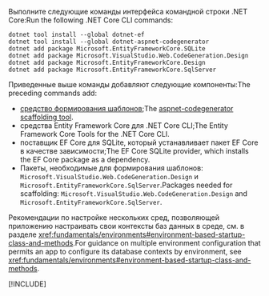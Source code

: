 <span data-ttu-id="843a1-101">Выполните следующие команды интерфейса командной строки .NET Core:</span><span class="sxs-lookup"><span data-stu-id="843a1-101">Run the following .NET Core CLI commands:</span></span>

```dotnetcli
dotnet tool install --global dotnet-ef
dotnet tool install --global dotnet-aspnet-codegenerator
dotnet add package Microsoft.EntityFrameworkCore.SQLite
dotnet add package Microsoft.VisualStudio.Web.CodeGeneration.Design
dotnet add package Microsoft.EntityFrameworkCore.Design
dotnet add package Microsoft.EntityFrameworkCore.SqlServer
```

<span data-ttu-id="843a1-102">Приведенные выше команды добавляют следующие компоненты:</span><span class="sxs-lookup"><span data-stu-id="843a1-102">The preceding commands add:</span></span>

* <span data-ttu-id="843a1-103">[средство формирования шаблонов](xref:fundamentals/tools/dotnet-aspnet-codegenerator);</span><span class="sxs-lookup"><span data-stu-id="843a1-103">The [aspnet-codegenerator scaffolding tool](xref:fundamentals/tools/dotnet-aspnet-codegenerator).</span></span>
* <span data-ttu-id="843a1-104">средства Entity Framework Core для .NET Core CLI;</span><span class="sxs-lookup"><span data-stu-id="843a1-104">The Entity Framework Core Tools for the .NET Core CLI.</span></span>
* <span data-ttu-id="843a1-105">поставщик EF Core для SQLite, который устанавливает пакет EF Core в качестве зависимости;</span><span class="sxs-lookup"><span data-stu-id="843a1-105">The EF Core SQLite provider, which installs the EF Core package as a dependency.</span></span>
* <span data-ttu-id="843a1-106">Пакеты, необходимые для формирования шаблонов: `Microsoft.VisualStudio.Web.CodeGeneration.Design` и `Microsoft.EntityFrameworkCore.SqlServer`.</span><span class="sxs-lookup"><span data-stu-id="843a1-106">Packages needed for scaffolding: `Microsoft.VisualStudio.Web.CodeGeneration.Design` and `Microsoft.EntityFrameworkCore.SqlServer`.</span></span>

<span data-ttu-id="843a1-107">Рекомендации по настройке нескольких сред, позволяющей приложению настраивать свои контексты баз данных в среде, см. в разделе <xref:fundamentals/environments#environment-based-startup-class-and-methods>.</span><span class="sxs-lookup"><span data-stu-id="843a1-107">For guidance on multiple environment configuration that permits an app to configure its database contexts by environment, see <xref:fundamentals/environments#environment-based-startup-class-and-methods>.</span></span>

[!INCLUDE[](~/includes/scaffoldTFM.md)]